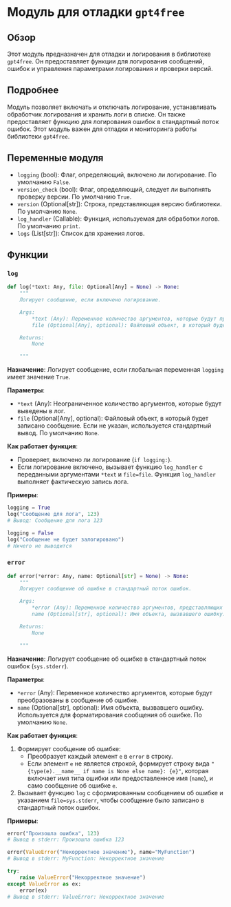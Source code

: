 # Модуль для отладки `gpt4free`

## Обзор

Этот модуль предназначен для отладки и логирования в библиотеке `gpt4free`. Он предоставляет функции для логирования сообщений, ошибок и управления параметрами логирования и проверки версий.

## Подробнее

Модуль позволяет включать и отключать логирование, устанавливать обработчик логирования и хранить логи в списке. Он также предоставляет функцию для логирования ошибок в стандартный поток ошибок. Этот модуль важен для отладки и мониторинга работы библиотеки `gpt4free`.

## Переменные модуля

- `logging` (bool): Флаг, определяющий, включено ли логирование. По умолчанию `False`.
- `version_check` (bool): Флаг, определяющий, следует ли выполнять проверку версии. По умолчанию `True`.
- `version` (Optional[str]): Строка, представляющая версию библиотеки. По умолчанию `None`.
- `log_handler` (Callable): Функция, используемая для обработки логов. По умолчанию `print`.
- `logs` (List[str]): Список для хранения логов.

## Функции

### `log`

```python
def log(*text: Any, file: Optional[Any] = None) -> None:
    """
    Логирует сообщение, если включено логирование.

    Args:
        *text (Any): Переменное количество аргументов, которые будут преобразованы в строку и записаны в лог.
        file (Optional[Any], optional): Файловый объект, в который будет записан лог. По умолчанию `None`, что означает использование стандартного вывода.

    Returns:
        None

    """
```

**Назначение**: Логирует сообщение, если глобальная переменная `logging` имеет значение `True`.

**Параметры**:
- `*text` (Any): Неограниченное количество аргументов, которые будут выведены в лог.
- `file` (Optional[Any], optional): Файловый объект, в который будет записано сообщение. Если не указан, используется стандартный вывод. По умолчанию `None`.

**Как работает функция**:
- Проверяет, включено ли логирование (`if logging:`).
- Если логирование включено, вызывает функцию `log_handler` с переданными аргументами `*text` и `file=file`. Функция `log_handler` выполняет фактическую запись лога.

**Примеры**:

```python
logging = True
log("Сообщение для лога", 123)
# Вывод: Сообщение для лога 123

logging = False
log("Сообщение не будет залогировано")
# Ничего не выводится
```

### `error`

```python
def error(*error: Any, name: Optional[str] = None) -> None:
    """
    Логирует сообщение об ошибке в стандартный поток ошибок.

    Args:
        *error (Any): Переменное количество аргументов, представляющих сообщение об ошибке.
        name (Optional[str], optional): Имя объекта, вызвавшего ошибку. Используется в форматировании сообщения об ошибке. По умолчанию `None`.

    Returns:
        None

    """
```

**Назначение**: Логирует сообщение об ошибке в стандартный поток ошибок (`sys.stderr`).

**Параметры**:
- `*error` (Any): Переменное количество аргументов, которые будут преобразованы в сообщение об ошибке.
- `name` (Optional[str], optional): Имя объекта, вызвавшего ошибку. Используется для форматирования сообщения об ошибке. По умолчанию `None`.

**Как работает функция**:

1. Формирует сообщение об ошибке:
   - Преобразует каждый элемент `e` в `error` в строку.
   - Если элемент `e` не является строкой, формирует строку вида `"{type(e).__name__ if name is None else name}: {e}"`, которая включает имя типа ошибки или предоставленное имя (`name`), и само сообщение об ошибке `e`.
2. Вызывает функцию `log` с сформированным сообщением об ошибке и указанием `file=sys.stderr`, чтобы сообщение было записано в стандартный поток ошибок.

**Примеры**:

```python
error("Произошла ошибка", 123)
# Вывод в stderr: Произошла ошибка 123

error(ValueError("Некорректное значение"), name="MyFunction")
# Вывод в stderr: MyFunction: Некорректное значение

try:
    raise ValueError("Некорректное значение")
except ValueError as ex:
    error(ex)
# Вывод в stderr: ValueError: Некорректное значение